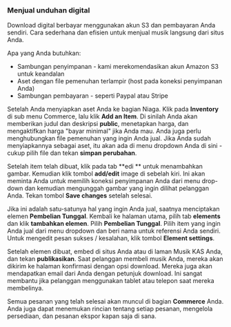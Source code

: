 ### Menjual unduhan digital

Download digital berbayar menggunakan akun S3 dan pembayaran Anda sendiri. Cara sederhana dan efisien untuk menjual musik langsung dari situs Anda.

Apa yang Anda butuhkan:

- Sambungan penyimpanan - kami merekomendasikan akun Amazon S3 untuk keandalan
- Aset dengan file pemenuhan terlampir (host pada koneksi penyimpanan Anda)
- Sambungan pembayaran - seperti Paypal atau Stripe

Setelah Anda menyiapkan aset Anda ke bagian Niaga. Klik pada **Inventory** di sub menu Commerce, lalu klik **Add an Item**. Di sinilah Anda akan memberikan judul dan deskripsi **public**, menetapkan harga, dan mengaktifkan harga "bayar minimal" jika Anda mau. Anda juga perlu menghubungkan file pemenuhan yang ingin Anda jual. Jika Anda sudah menyiapkannya sebagai aset, itu akan ada di menu dropdown Anda di sini - cukup pilih file dan tekan **simpan perubahan**.

Setelah item telah dibuat, klik pada tab **edi ** untuk menambahkan gambar. Kemudian klik tombol **add/edit** image di sebelah kiri. Ini akan meminta Anda untuk memilih koneksi penyimpanan Anda dari menu drop-down dan kemudian mengunggah gambar yang ingin dilihat pelanggan Anda. Tekan tombol **Save changes** setelah selesai.

Jika ini adalah satu-satunya hal yang ingin Anda jual, saatnya menciptakan elemen **Pembelian Tunggal**. Kembali ke halaman utama, pilih tab **elements** dan klik **tambahkan elemen**. Pilih **Pembelian Tunggal**. Pilih item yang ingin Anda jual dari menu dropdown dan beri nama untuk referensi Anda sendiri. Untuk mengedit pesan sukses / kesalahan, klik tombol **Element settings**.

Setelah elemen dibuat, embed di situs Anda atau di laman Musik KAS Anda, dan tekan **publikasikan**.
Saat pelanggan membeli musik Anda, mereka akan dikirim ke halaman konfirmasi dengan opsi download. Mereka juga akan mendapatkan email dari Anda dengan petunjuk download. Ini sangat membantu jika pelanggan menggunakan tablet atau telepon saat mereka membelinya.

Semua pesanan yang telah selesai akan muncul di bagian **Commerce** Anda. Anda juga dapat menemukan rincian tentang setiap pesanan, mengelola persediaan, dan pesanan ekspor kapan saja di sana.

